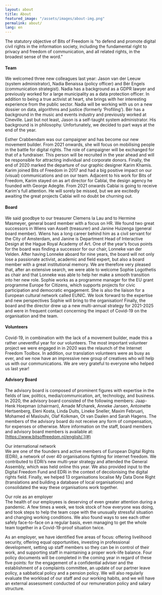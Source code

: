 ```yaml
---
layout: about
title: About
featured_image: "/assets/images/about-img.png"
permalink: about/
lang: en
---
```


The statutory objective of Bits of Freedom is "to defend and promote digital civil rights in the information society, including the fundamental right to privacy and freedom of communication, and all related rights, in the broadest sense of the word."

#### Team
We welcomed three new colleagues last year: Jason van der Leeuw (system administrator), Nadia Benaissa (policy officer) and Bér Engels (communication strategist). Nadia has a background as a GDPR lawyer and previously worked for a large municipality as a data protection officer. In addition to being a true activist at heart, she brings with her interesting experience from the public sector. Nadia will be working with us on a new dossier on data, algorithms and justice (formerly ‘Profiling’). Bér has a background in the music and events industry and previously worked at Cineville. Last but not least, Jason is a self-taught system administrator. His background is in philosophy. Unfortunately, we decided to part ways at the end of the year.

Esther Crabbendam was our campaigner and has become our new movement builder. From 2021 onwards, she will focus on mobilising people in the battle for digital rights. The role of campaigner will be exchanged for that of a fundraiser. This person will be recruited in the year ahead and will be responsible for attracting individual and corporate donors.
Finally, the end of 2020 marked the departure of our graphic designer Karim Khamis. Karim joined Bits of Freedom in 2017 and had a big positive impact on our (visual) communications and on our team. Adjacent to his work for Bits of Freedom, Karim stayed on as art director for Cablai, the design agency he founded with George Adegite. From 2021 onwards Cablai is going to receive Karim's full attention. He will sorely be missed, but we are excitedly awaiting the great projects Cablai will no doubt be churning out.

#### Board
We said goodbye to our treasurer Clemens la Lau and to Hermine Masmeyer, general board member with a focus on HR. We found two great successors in Wiens van Asselt (treasurer) and Janine Huizenga (general board member). Wiens has a long career behind him as a civil servant for the City of Amsterdam, and Janine is Department Head of Interactive Design at the Hague Royal Academy of Art.
One of the year’s focus points for the board was finding a successor for our chair, Lonneke van der Velden. After having Lonneke aboard for nine years, the board will not only lose a passionate activist, academic and field expert, but also a board member with a great institutional memory. We are therefore very pleased that, after an extensive search, we were able to welcome Sophie Logothetis as chair and that Lonneke was able to help her make a smooth transition into her new role. Sophie works as a programme manager for the EU grant programme Europe for Citizens, which supports projects for civic participation and democratic engagement. She is also the liaison for a European cultural network called EUNIC. We look forward to the expertise and new perspectives Sophie will bring to the organisation!
Finally, the board and the director drew up a new multi-annual strategy for 2021-2025 and were in frequent contact concerning the impact of Covid-19 on the organisation and the team.

#### Volunteers
Covid-19, in combination with the lack of a movement builder, made this a rather uneventful year for our volunteers. The most important volunteer project we were engaged in in 2020 was the relaunch of the Internet Freedom Toolbox. In addition, our translation volunteers were as busy as ever, and we now have an impressive new group of creatives who will help us with our communications. We are very grateful to everyone who helped us last year!

#### Advisory Board
The advisory board is composed of prominent figures with expertise in the fields of law, politics, media/communication, art, technology, and business. In 2020, the advisory board consisted of the following members: Jaap-Henk Hoepman (chairman), Amade M’charek, Anneke Jansen, Antoinette Hertsenberg, Eleni Kosta, Linda Duits, Lineke Sneller, Maxim Februari, Mohamed el Maslouhi, Olaf Kolkman, Ot van Daalen and Sarah Hagens. The members of the advisory board do not receive any form of compensation, for expenses or otherwise.
More information on the staff, board members and advisory board members is available at: [https://www.bitsoffreedom.nl/english/.](#)

Our international network <br/>
We are one of the founders and active members of European Digital Rights (EDRi), a network of over 40 organisations fighting for internet freedom. We contributed to EDRi’s new multi-year strategy and attended the General Assembly, which was held online this year. We also provided input to the Digital Freedom Fund and EDRi in the context of decolonising the digital rights field. Finally, we helped 13 organisations localise My Data Done Right (translations and building a database of local organisations) and consolidated the way these organisations work together.

Our role as an employer <br/>
The health of our employees is deserving of even greater attention during a pandemic. A few times a week, we took stock of how everyone was doing, and took steps to help the team cope with the unusually stressful situation and changing working conditions. We also found ways to see each other safely face-to-face on a regular basis, even managing to get the whole team together in a Covid-19-proof situation twice.

As an employer, we have identified five areas of focus: offering livelihood security, offering equal opportunities, investing in professional development, setting up staff members so they can be in control of their work, and supporting staff in maintaining a proper work-life balance. Four policy documents will be completed in the coming year in regard of these five points: for the engagement of a confidential adviser and the establishment of a complaints committee, an update of our partner leave policy, a sabbatical policy and a pension policy. We will also regularly evaluate the workload of our staff and our working habits, and we will have an external assessment conducted of our remuneration policy and salary structure.